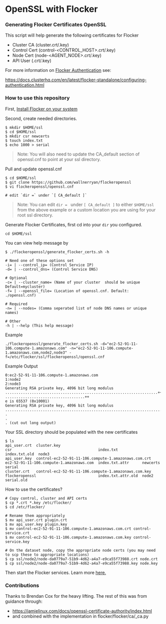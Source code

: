 # OpenSSL with Flocker

### Generating Flocker Certificates OpenSSL

This script will help generate the following certificates for Flocker

* Cluster CA (cluster.crt/.key)
* Control Cert (control-<CONTROL_HOST>.crt/.key)
* Node Cert (node-<AGENT_NODE>.crt/.key)
* API User (<USERNAME>.crt/.key)

For more information on [Flocker Authentication](https://docs.clusterhq.com/en/latest/flocker-standalone/configuring-authentication.html) see:

https://docs.clusterhq.com/en/latest/flocker-standalone/configuring-authentication.html

### How to use this repository

First, [Install Flocker on your system](https://docs.clusterhq.com/en/latest/)

Second, create needed directories.

```
$ mkdir $HOME/ssl
$ cd $HOME/ssl
$ mkdir csr newcerts
$ touch index.txt
$ echo 1000 > serial
```

> Note: You will also need to update the CA_default section of openssl.cnf to point at your ssl directory.

Pull and update openssl.cnf
```
$ cd $HOME/ssl
$ git clone https://github.com/wallnerryan/flockeropenssl
$ vi flockeropenssl/openssl.cnf

# edit `dir =` under `[ CA_default ]` 
```

> Note:  You can edit `dir = ` under `[ CA_default ]` to either `$HOME/ssl` from the above example or a custom location you are using for your root ssl directory.

Generate Flocker Certificates, first cd into your `dir` you configured.
```
cd $HOME/ssl
```

You can view help message by
```
$ ./flockeropenssl/generate_flocker_certs.sh -h

# Need one of these options set
-i= | --control_ip= (Control Service IP)
-d= | --control_dns= (Control Service DNS)

# Optional
-c= | --cluster_name= (Name of your cluster  should be unique Default=mycluster)
-f= | --openssl_file= (Location of openssl.cnf. Default: ./openssl.cnf)

# Required
-n= | --nodes= (Comma seperated list of node DNS names or unique names)

# Other
-h | --help (This help message)
```

Example

```
./flockeropenssl/generate_flocker_certs.sh -d="ec2-52-91-11-106.compute-1.amazonaws.com" -n="ec2-52-91-11-106.compute-1.amazonaws.com,node2,node3" -f=/etc/flocker/ssl/flockeropenssl/openssl.cnf
```

Example Output
```
0:ec2-52-91-11-106.compute-1.amazonaws.com
1:node2
2:node3
Generating RSA private key, 4096 bit long modulus
.....................................................................++
....................................++
e is 65537 (0x10001)
Generating RSA private key, 4096 bit long modulus
..............................................................................++
.
.
. (cut out long output)
```

Your SSL directory should be populated with the new certificates
```
$ ls
api_user.crt  cluster.key                                           csr                                       index.txt           index.txt.old  node3
api_user.key  control-ec2-52-91-11-106.compute-1.amazonaws.com.crt  ec2-52-91-11-106.compute-1.amazonaws.com  index.txt.attr      newcerts       serial
cluster.crt   control-ec2-52-91-11-106.compute-1.amazonaws.com.key  flockeropenssl                            index.txt.attr.old  node2          serial.old
```

How to use the certificates?
```
# Copy control, cluster and API certs
$ cp *.crt *.key /etc/flocker/
$ cd /etc/flocker/

# Rename them appropriately 
$ mv api_user.crt plugin.crt
$ mv api_user.key plugin.key
$ mv control-ec2-52-91-11-106.compute-1.amazonaws.com.crt control-service.crt
$ mv control-ec2-52-91-11-106.compute-1.amazonaws.com.key control-service.key

# On the dataset node, copy the appropriate node certs (you may need to scp these to appropriate locations)
$ cp ssl/node2/node-da0779a7-51b9-4d62-a4a7-e9ca55f73988.crt node.crt
$ cp ssl/node2/node-da0779a7-51b9-4d62-a4a7-e9ca55f73988.key node.key
```

Then start the Flocker services. Learn more [here.](https://docs.clusterhq.com/en/latest/)

### Contributions

Thanks to Brendan Cox for the heavy lifting. The rest of this was from guidance through:
- https://jamielinux.com/docs/openssl-certificate-authority/index.html
- and combined with the implementation in flocker/flocker/ca/_ca.py
